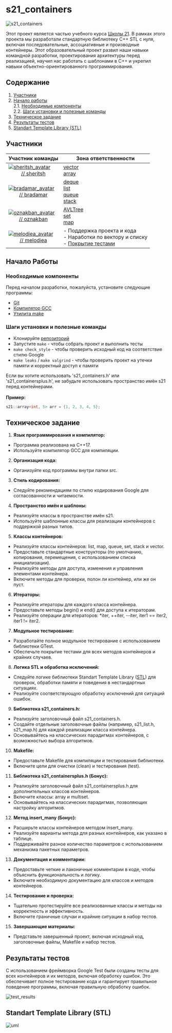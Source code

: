 # s21_containers

![s21_containers](./misc/images/header_containers.jpg)

Этот проект является частью учебного курса [Школы 21](https://21-school.ru/).
В рамках этого проекта мы разработали стандартную библиотеку C++ STL с нуля, включая последовательные, ассоциативные и производные контейнеры. Этот образовательный проект развил наши навыки командной разработки, проектирования архитектуры перед реализацией, научил нас работать с шаблонами в C++ и укрепил навыки объектно-ориентированного программирования.

## Содержание

1. [Участники](#участники)
2. [Начало работы](#начало-работы) \
   2.1. [Необходимые компоненты](#необходимые-компоненты)  
   2.2. [Шаги установки и полезные команды](#шаги-установки-и-полезные-команды)
3. [Техническое задание](#техническое-задание)
4. [Результаты тестов](#результаты-тестов)
5. [Standart Template Library (STL)](#standart-template-library-stl)


## Участники

|                       <center> Участник команды </center>                             |              Зона ответственности         |
|-----------------------------------------------------------------------------|--------------------------------------------|
| [![sheritsh_avatar](misc/images/sheritsh.png)](https://github.com/sheritsh)<br /> <center>[// sheritsh](https://github.com/sheritsh)</center> | [vector](./src/s21_containers/vector/) <br /> [array](./src/s21_containersplus/array/) <br /> |
| [![bradamar_avatar](misc/images/bradamar.png)](https://github.com/YaBear)<br /> <center>[// bradamar](https://github.com/YaBear)</center>| [deque](./src/s21_containers/deque/) <br /> [list](./src/s21_containers/list/) <br /> [queue](./src/s21_containers/queue/) <br /> [stack](./src/s21_containers/stack/) |
| [![oznakban_avatar](misc/images/oznakban.png)](https://github.com/rodion-21-kzn)<br /> <center>[// oznakban](https://github.com/rodion-21-kzn)</center>| [AVLTree](./src/s21_containers/AVLTree/) <br /> [set](./src/s21_containers/set/) <br /> [map](./src/s21_containers/map/) |
| [![melodiea_avatar](misc/images/melodiea.png)](https://github.com/Mihal-Urich)<br /> <center>[// melodiea](https://github.com/Mihal-Urich)</center>| - Поддержка проекта и кода <br /> - Наработки по вектору и списку <br /> - [Покрытие тестами](./src/tests/) |

## Начало Работы

### Необходимые компоненты

Перед началом разработки, пожалуйста, установите следующие программы:

- [Git](https://git-scm.com/downloads)
- [Компилятор GCC](https://gcc.gnu.org/)
- [Утилита make](https://www.gnu.org/software/make/)

### Шаги установки и полезные команды

- Клонируйте [репозиторий](./)
- Запустите `make` - чтобы собрать проект и выполнить тесты
- `make check_style` - чтобы проверить исходный код на соответствие стилю Google
- `make leaks` / `make valgrind` - чтобы проверить проект на утечки памяти и корректный доступ к памяти

Если вы хотите использовать 's21_containers.h' или 's21_containersplus.h', не забудьте использовать пространство имён s21 перед контейнерами. <br /><br />
__Пример:__
```C++
s21::array<int, 5> arr = {1, 2, 3, 4, 5};
```

## Техническое задание

1. __Язык программирования и компилятор:__
- Программа реализована на C++17.
- Используйте компилятор GCC для компиляции.
2. __Организация кода:__
- Организуйте код программы внутри папки src.
3. __Стиль кодирования:__
- Следуйте рекомендациям по стилю кодирования Google для согласованности и читаемости.
4. __Пространство имён и шаблоны:__
- Реализуйте классы в пространстве имён s21.
- Используйте шаблонные классы для реализации контейнеров с поддержкой разных типов.
5. __Классы контейнеров:__
- Реализуйте классы контейнеров: list, map, queue, set, stack и vector.
- Предоставьте стандартные конструкторы (по умолчанию, копирования, перемещения, с использованием списка инициализации).
- Реализуйте методы для доступа, изменения и управления элементами контейнера.
- Включите методы для проверки, полон ли контейнер, или же он пуст.
6. __Итераторы:__
- Реализуйте итераторы для каждого класса контейнера.
- Предоставьте методы begin() и end() для доступа к итераторам.
- Реализуйте операции для итераторов: *iter, ++iter, --iter, iter1 == iter2, iter1 != iter2.
7. __Модульное тестирование:__
- Разработайте полное модульное тестирование с использованием библиотеки GTest.
- Обеспечьте покрытие тестами для всех методов контейнеров и крайних случаев.
8. __Логика STL и обработка исключений:__
- Следуйте логике библиотеки Standart Template Library ([STL](#standart-template-library-stl)) для проверок, обработки памяти и поведения в нестандартных ситуациях.
- Реализуйте соответствующую обработку исключений для ситуаций ошибок.
9. __Библиотека s21_containers.h:__
- Реализуйте заголовочный файл s21_containers.h.
- Создайте отдельные заголовочные файлы (например, s21_list.h, s21_map.h) для каждой реализации класса контейнера.
- Основывайтесь на классических парадигмах контейнеров, с возможностью выбора алгоритмов.
10. __Makefile:__
- Предоставьте Makefile для компиляции и тестирования библиотеки.
- Включите цели для очистки (clean) и тестирования (test).
11. __Библиотека s21_containersplus.h (Бонус):__
- Реализуйте заголовочный файл s21_containersplus.h для дополнительных классов контейнеров.
- Включите классы: array и multiset.
- Основывайтесь на классических парадигмах, позволяющих настройку алгоритмов.
12. __Метод insert_many (Бонус):__
- Расширьте классы контейнеров методом insert_many.
- Реализуйте варианты метода для разных контейнеров, как указано в таблице.
- Поддерживайте разное количество параметров с использованием механизма пакетных параметров.
13. __Документация и комментарии:__
- Предоставьте четкие и лаконичные комментарии в коде, чтобы объяснить функциональность и логику.
- Включите необходимую документацию для классов и методов контейнеров.
14. __Тестирование и проверка:__
- Тщательно протестируйте все реализованные классы и методы на корректность и эффективность.
- Включите граничные случаи и крайние ситуации в набор тестов.
15. __Завершающие материалы:__
- Представьте завершенный проект, включая исходный код, заголовочные файлы, Makefile и набор тестов.

## Результаты тестов

С использованием фреймворка Google Test были созданы тесты для всех контейнеров и их методов, включая обработку ошибок. Это обеспечивает полное тестирование кода и гарантирует правильное поведение программы, включая правильную обработку ошибок.

![test_results](./misc/images/test_results.png)

## Standart Template Library (STL)

![uml](./materials/STL_UML.png)
